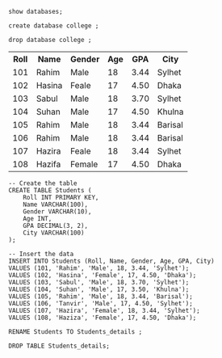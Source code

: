 ```
show databases;
```

```
create database college ;
```

```
drop database college ;
```

<table>
  <tr>
    <th>Roll</th>
    <th>Name</th>
    <th>Gender</th>
    <th>Age</th>
    <th>GPA</th>
    <th>City</th>
  </tr>
  <tr>
    <td>101</td>
    <td>Rahim</td>
    <td>Male</td>
    <td>18</td>
    <td>3.44</td>
    <td>Sylhet</td>
  </tr>
  <tr>
    <td>102</td>
    <td>Hasina</td>
    <td>Feale</td>
    <td>17</td>
    <td>4.50</td>
    <td>Dhaka</td>
  </tr>
  <tr>
    <td>103</td>
    <td>Sabul</td>
    <td>Male</td>
    <td>18</td>
    <td>3.70</td>
    <td>Sylhet</td>
  </tr>
  <tr>
    <td>104</td>
    <td>Suhan</td>
    <td>Male</td>
    <td>17</td>
    <td>4.50</td>
    <td>Khulna</td>
  </tr>
  <tr>
    <td>105</td>
    <td>Rahim</td>
    <td>Male</td>
    <td>18</td>
    <td>3.44</td>
    <td>Barisal</td>
  </tr>
  <tr>
    <td>106</td>
    <td>Rahim</td>
    <td>Male</td>
    <td>18</td>
    <td>3.44</td>
    <td>Barisal</td>
  </tr>
  <tr>
    <td>107</td>
    <td>Hazira</td>
    <td>Feale</td>
    <td>18</td>
    <td>3.44</td>
    <td>Sylhet</td>
  </tr>
  <tr>
    <td>108</td>
    <td>Hazifa</td>
    <td>Female</td>
    <td>17</td>
    <td>4.50</td>
    <td>Dhaka</td>
  </tr>
</table>

```
-- Create the table
CREATE TABLE Students (
    Roll INT PRIMARY KEY,
    Name VARCHAR(100),
    Gender VARCHAR(10),
    Age INT,
    GPA DECIMAL(3, 2),
    City VARCHAR(100)
);

-- Insert the data
INSERT INTO Students (Roll, Name, Gender, Age, GPA, City)
VALUES (101, 'Rahim', 'Male', 18, 3.44, 'Sylhet');
VALUES (102, 'Hasina', 'Female', 17, 4.50, 'Dhaka');
VALUES (103, 'Sabul', 'Male', 18, 3.70, 'Sylhet');
VALUES (104, 'Suhan', 'Male', 17, 3.50, 'Khulna');
VALUES (105, 'Rahim', 'Male', 18, 3.44, 'Barisal');
VALUES (106, 'Tanvir', 'Male', 17, 4.50, 'Sylhet');
VALUES (107, 'Hazira', 'Female', 18, 3.44, 'Sylhet');
VALUES (108, 'Haziza', 'Female', 17, 4.50, 'Dhaka');
```

```
RENAME Students TO Students_details ;
```
```
DROP TABLE Students_details;
```
